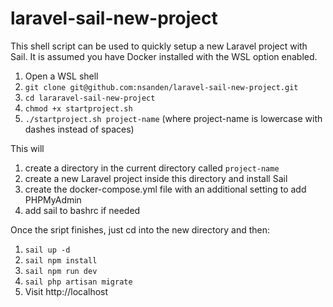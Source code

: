 # laravel-sail-new-project

This shell script can be used to quickly setup a new Laravel project with Sail. It is assumed you have Docker installed with the WSL option enabled.

1) Open a WSL shell
2) `git clone git@github.com:nsanden/laravel-sail-new-project.git`
3) `cd lararavel-sail-new-project`
4) `chmod +x startproject.sh`
5) `./startproject.sh project-name` (where project-name is lowercase with dashes instead of spaces)

This will

1) create a directory in the current directory called `project-name`
2) create a new Laravel project inside this directory and install Sail
3) create the docker-compose.yml file with an additional setting to add PHPMyAdmin
4) add sail to bashrc if needed

Once the sript finishes, just cd into the new directory and then:
1) `sail up -d`
2) `sail npm install`
3) `sail npm run dev`
4) `sail php artisan migrate`
5) Visit http://localhost
